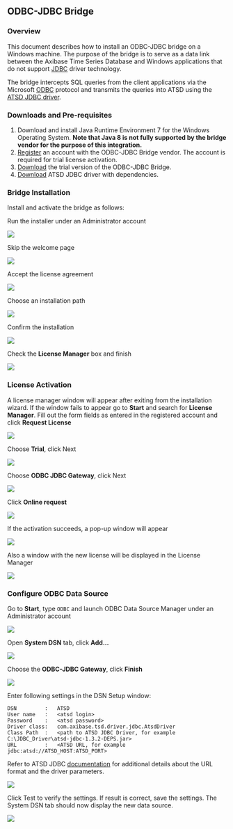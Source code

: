 ## ODBC-JDBC Bridge

### Overview

This document describes how to install an ODBC-JDBC bridge on a Windows machine. The purpose of the bridge is to serve as a data link between the Axibase Time Series Database and Windows applications that do not support [JDBC](https://docs.oracle.com/javase/tutorial/jdbc/overview/) driver technology.

The bridge intercepts SQL queries from the client applications via the Microsoft [ODBC](https://docs.microsoft.com/en-us/sql/odbc/microsoft-open-database-connectivity-odbc) protocol and transmits the queries into ATSD using the [ATSD JDBC driver](https://github.com/axibase/atsd-jdbc).

### Downloads and Pre-requisites

1. Download and install Java Runtime Environment 7 for the Windows Operating System. 
    **Note that Java 8 is not fully supported by the bridge vendor for the purpose of this integration.**
2. [Register](http://www.easysoft.com/cgi-bin/account/register.cgi) an account with the ODBC-JDBC Bridge vendor. The account is required for trial license activation.
3. [Download](http://www.easysoft.com/products/data_access/odbc_jdbc_gateway/#section=tab-1) the trial version of the ODBC-JDBC Bridge.
4. [Download](https://github.com/axibase/atsd-jdbc/releases) ATSD JDBC driver with dependencies.

### Bridge Installation

Install and activate the bridge as follows:

  Run the installer under an Administrator account

![](images/easysoft_install_0.PNG)

  Skip the welcome page

![](images/easysoft_install_1.PNG)

  Accept the license agreement

![](images/easysoft_install_2.PNG)

  Choose an installation path

![](images/easysoft_install_3.PNG)

  Confirm the installation

![](images/easysoft_install_4.PNG)

  Check the **License Manager** box and finish

![](images/easysoft_install_5.PNG)

### License Activation

A license manager window will appear after exiting from the installation wizard. If the window fails to appear go to **Start** and search for **License Manager**. Fill out the form fields as entered in the registered account and click **Request License**

![](images/easysoft_activate_1.PNG)

  Choose **Trial**, click Next

![](images/easysoft_activate_2.PNG)

  Choose **ODBC JDBC Gateway**, click Next

![](images/easysoft_activate_3.PNG)

  Click **Online request**

![](images/easysoft_activate_4.PNG)

  If the activation succeeds, a pop-up window will appear

![](images/easysoft_activate_5.PNG)

  Also a window with the new license will be displayed in the License Manager

![](images/easysoft_activate_6.PNG)

### Configure ODBC Data Source

Go to **Start**, type `ODBC` and launch ODBC Data Source Manager under an Administrator account

![](images/ODBC_1.PNG)

Open **System DSN** tab, click **Add...**

![](images/ODBC_2.PNG)

Choose the **ODBC-JDBC Gateway**, click **Finish**

![](images/ODBC_3.PNG)

Enter following settings in the DSN Setup window:

```
DSN         :   ATSD
User name   :   <atsd login>
Password    :   <atsd password>
Driver class:   com.axibase.tsd.driver.jdbc.AtsdDriver
Class Path  :   <path to ATSD JDBC Driver, for example C:\JDBC_Driver\atsd-jdbc-1.3.2-DEPS.jar>
URL         :   <ATSD URL, for example jdbc:atsd://ATSD_HOST:ATSD_PORT>
```

Refer to ATSD JDBC [documentation](https://github.com/axibase/atsd-jdbc#jdbc-connection-properties-supported-by-driver)  for additional details about the URL format and the driver parameters.

![](images/ODBC_4.PNG)

Click Test to verify the settings. If result is correct, save the settings. The System DSN tab should now display the new data source.

![](images/ODBC_5.PNG)
